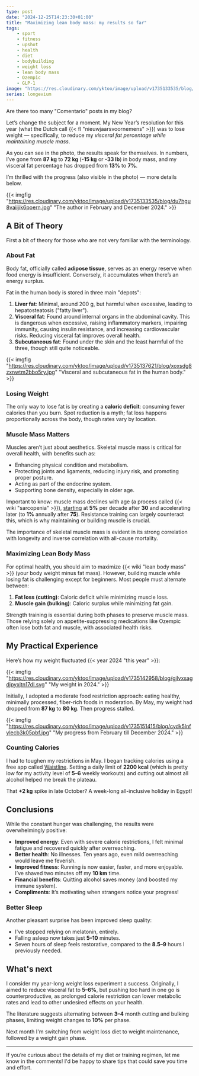```yaml
---
type: post
date: "2024-12-25T14:23:30+01:00"
title: "Maximizing lean body mass: my results so far"
tags:
    - sport
    - fitness
    - upshot
    - health
    - diet
    - bodybuilding
    - weight loss
    - lean body mass
    - Ozempic
    - GLP-1
image: "https://res.cloudinary.com/yktoo/image/upload/v1735133535/blog/du7hgu8vaiijik6poern.jpg"
series: longevium
---
```


Are there too many "Comentario" posts in my blog?

Let’s change the subject for a moment. My New Year’s resolution for this year (what the Dutch call {{< fl "nieuwjaarsvoornemens" >}}) was to lose weight — specifically, to reduce my *visceral fat percentage while maintaining muscle mass*.

As you can see in the photo, the results speak for themselves. In numbers, I’ve gone from **87 kg** to **72 kg** (**-15 kg** or **-33 lb**) in body mass, and my visceral fat percentage has dropped from **13%** to **7%**.

I’m thrilled with the progress (also visible in the photo) — more details below.

<!--more-->

{{< imgfig "https://res.cloudinary.com/yktoo/image/upload/v1735133535/blog/du7hgu8vaiijik6poern.jpg" "The author in February and December 2024." >}}

## A Bit of Theory

First a bit of theory for those who are not very familiar with the terminology.

### About Fat

Body fat, officially called **adipose tissue**, serves as an energy reserve when food energy is insufficient. Conversely, it accumulates when there’s an energy surplus.

Fat in the human body is stored in three main "depots":

1. **Liver fat**: Minimal, around 200 g, but harmful when excessive, leading to hepatosteatosis ("fatty liver").
2. **Visceral fat**: Found around internal organs in the abdominal cavity. This is dangerous when excessive, raising inflammatory markers, impairing immunity, causing insulin resistance, and increasing cardiovascular risks. Reducing visceral fat improves overall health.
3. **Subcutaneous fat**: Found under the skin and the least harmful of the three, though still quite noticeable.

{{< imgfig "https://res.cloudinary.com/yktoo/image/upload/v1735137621/blog/xoxsdg8zxnwtm2bbo5ry.jpg" "Visceral and subcutaneous fat in the human body." >}}

### Losing Weight

The only way to lose fat is by creating a **caloric deficit**: consuming fewer calories than you burn. Spot reduction is a myth; fat loss happens proportionally across the body, though rates vary by location.

### Muscle Mass Matters

Muscles aren’t just about aesthetics. Skeletal muscle mass is critical for overall health, with benefits such as:

* Enhancing physical condition and metabolism.
* Protecting joints and ligaments, reducing injury risk, and promoting proper posture.
* Acting as part of the endocrine system.
* Supporting bone density, especially in older age.

Important to know: muscle mass declines with age (a process called {{< wiki "sarcopenia" >}}), [starting](https://pmc.ncbi.nlm.nih.gov/articles/PMC9123344/) at **5%** per decade after **30** and accelerating later (to **1%** annually after **75**). Resistance training can largely counteract this, which is why maintaining or building muscle is crucial.

The importance of skeletal muscle mass is evident in its strong correlation with longevity and inverse correlation with all-cause mortality.

### Maximizing Lean Body Mass

For optimal health, you should aim to maximize {{< wiki "lean body mass" >}} (your body weight minus fat mass). However, building muscle while losing fat is challenging except for beginners. Most people must alternate between:

1. **Fat loss (cutting)**: Caloric deficit while minimizing muscle loss.
2. **Muscle gain (bulking)**: Caloric surplus while minimizing fat gain.

Strength training is essential during both phases to preserve muscle mass. Those relying solely on appetite-suppressing medications like Ozempic often lose both fat and muscle, with associated health risks.

## My Practical Experience

Here’s how my weight fluctuated {{< year 2024 "this year" >}}:

{{< imgfig "https://res.cloudinary.com/yktoo/image/upload/v1735142958/blog/gjlvxsagdjpyxjtn17dl.svg" "My weight in 2024." >}}

Initially, I adopted a moderate food restriction approach: eating healthy, minimally processed, fiber-rich foods in moderation. By May, my weight had dropped from **87 kg** to **80 kg**. Then progress stalled.

{{< imgfig "https://res.cloudinary.com/yktoo/image/upload/v1735151415/blog/cydk5lnfylecb3k05pbf.jpg" "My progress from February till December 2024." >}}

### Counting Calories

I had to toughen my restrictions in May. I began tracking calories using a free app called [Waistline](https://play.google.com/store/apps/details?id=com.waist.line). Setting a daily limit of **2200 kcal** (which is pretty low for my activity level of **5–6** weekly workouts) and cutting out almost all alcohol helped me break the plateau.

That **+2 kg** spike in late October? A week-long all-inclusive holiday in Egypt!

## Conclusions

While the constant hunger was challenging, the results were overwhelmingly positive:

* **Improved energy**: Even with severe calorie restrictions, I felt minimal fatigue and recovered quickly after overreaching.
* **Better health**: No illnesses. Ten years ago, even mild overreaching would leave me feverish.
* **Improved fitness**: Running is now easier, faster, and more enjoyable. I’ve shaved two minutes off my **10 km** time.
* **Financial benefits**: Quitting alcohol saves money (and boosted my immune system).
* **Compliments**: It’s motivating when strangers notice your progress!

### Better Sleep

Another pleasant surprise has been improved sleep quality:

* I've stopped relying on melatonin, entirely.
* Falling asleep now takes just **5–10** minutes.
* Seven hours of sleep feels restorative, compared to the **8.5–9** hours I previously needed.

## What's next

I consider my year-long weight loss experiment a success. Originally, I aimed to reduce visceral fat to **5–6%**, but pushing too hard in one go is counterproductive, as prolonged calorie restriction can lower metabolic rates and lead to other undesired effects on your health.

The literature suggests alternating between **3–4** month cutting and bulking phases, limiting weight changes to **10%** per phase.

Next month I'm switching from weight loss diet to weight maintenance, followed by a weight gain phase.

---

If you’re curious about the details of my diet or training regimen, let me know in the comments! I'd be happy to share tips that could save you time and effort.
